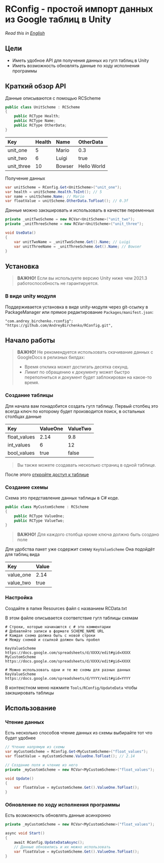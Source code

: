 # RConfig - простой импорт данных из Google таблиц в Unity
*Read this in [English](README_en.md)*

## Цели

* Иметь удобное API для получения данных из гугл таблиц в Unity
* Иметь возможность обновлять данные по ходу исполнения программы

## Краткий обзор API

Данные описываются с помощью RCScheme

``` c#
public class UnitScheme : RСScheme
{
    public RCType Health;
    public RCType Name;
    public RCType OtherData;
}
```

| Key        | Health | Name   | OtherData   |
|:-----------|:-------|:-------|:------------|
| unit_one   | 5      | Mario  | 0.3         |
| unit_two   | 6      | Luigi  | true        |
| unit_three | 10     | Bowser | Hello World |

Получение данных

```c#
var unitScheme = RConfig.Get<UnitScheme>("unit_one");
var health = unitScheme.Health.ToInt(); // 5
var name = unitScheme.Name; // Mario
var floatValue = unitScheme.OtherData.ToFloat(); // 0.3f
```

Данные можно закэшировать и использовать в качестве переменных

```c#
private _unitTwoScheme = new RCVar<UnitScheme>("unit_two");
private _unitThreeScheme = new RCVar<UnitScheme>("unit_three");

void UseData()
{
	var unitTwoName = _unitTwoScheme.Get().Name; // Luigi
	var unitThreeName = _unitThreeScheme.Get().Name; // Bowser
}
```

## Установка
> **ВАЖНО!** Если вы используете версию Unity ниже чем 2021.3 работоспособность не гарантируется.

### В виде unity модуля
Поддерживается установка в виде unity-модуля через git-ссылку в PackageManager или прямое редактирование `Packages/manifest.json`:
```
"com.andrey_birchenko.rconfig": "https://github.com/AndreyBirchenko/RConfig.git",
```

## Начало работы
> **ВАЖНО!** Не рекомендуется использовать скачивание данных с GoogleDocs в релизных билдах:
> * Время отклика может достигать десятка секунд.
> * Лимит по обращению к документу может быстро переполниться и документ будет заблокирован на какое-то время.

### Создание таблицы

Для начала вам понадобится создать гугл таблицу. Первый столбец это всегда ключ по которому будет производится поиск, в
остальных столбцах данные

| Key          | ValueOne | ValueTwo |
|:-------------|:---------|:---------|
| float_values | 2.14     | 9.8      |
| int_values   | 6        | 12       |
| bool_values  | true     | false    |

> Вы также можете создавать несколько страниц в одной таблице.

После этого [откройте доступ к таблице](https://support.google.com/docs/answer/9331169?hl=ru#6.1)

### Создание схемы

Схема это представление данных таблицы в C# коде.

```c#
public class MyCustomScheme : RCScheme
{
    public RCType ValueOne;
    public RCType ValueTwo;
}
```

> **ВАЖНО!** Для каждого столбца кроме ключа должно быть создано поле

Для удобства пакет уже содержит схему ```KeyValueScheme```
Она подойдёт для таблиц вида

| Key       | Value |
|:----------|:------|
| value_one | 2.14  |
| value_two | true  |

### Настройка

Создайте в папке Resources файл с названием RCData.txt

В этом файле описывается соответствие гугл таблицы схемам

```
# Строки, которые начинаются с # это комментарии
# Добавляйте записи в формате SCHEME_NAME URL
# Каждая схема должна быть с новой строки
# Между схемой и ссылкой должен быть пробел

KeyValueScheme https://docs.google.com/spreadsheets/d/XXXX/edit#gid=XXXX
MyCustomScheme https://docs.google.com/spreadsheets/d/XXXX/edit#gid=XXXX

# Можно использовать одни и те же схемы для разных данных
KeyValueScheme https://docs.google.com/spreadsheets/d/YYYY/edit#gid=YYYY
```
В контекстном меню нажмите `Tools/RConfig/UpdateData` чтобы закэшировать таблицы

## Использование

### Чтение данных

Есть несколько способов чтение данных из схемы выбирайте тот что будет удобнее

```c#
// Чтение напрямую из схемы
var myCustomScheme = RConfig.Get<MyCustomScheme>("float_values");
var floatValue = myCustomScheme.ValueOne.ToFloat(); // 2.14

// Создание поля и чтение из него
private _myCustomScheme = new RCVar<MyCustomScheme>("float_values");

void Update()
{
    var floatValue = myCustomScheme.Get().ValueOne.ToFloat();
}
```

### Обновление по ходу исполнения программы

Есть возможность обновлять данные асинхронно

```c#
private _myCustomScheme = new RCVar<MyCustomScheme>("float_values");

async void Start()
{
    await RConfig.UpdateDataAsync();
    // Данные обновились и их можно использовать
    var floatValue = myCustomScheme.Get().ValueOne.ToFloat();
}

```